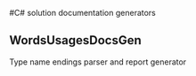 #C# solution documentation generators

## WordsUsagesDocsGen
Type name endings parser and report generator
